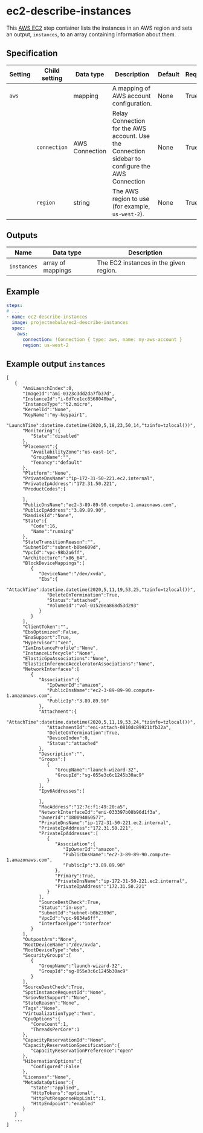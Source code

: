 # ec2-describe-instances

This [AWS EC2](https://aws.amazon.com/ec2/) step container lists the instances
in an AWS region and sets an output, `instances`, to an array containing
information about them.

## Specification

| Setting | Child setting | Data type | Description | Default | Required |
|---------|---------------|-----------|-------------|---------|----------|
| `aws` || mapping | A mapping of AWS account configuration. | None | True |
|| `connection` | AWS Connection | Relay Connection for the AWS account. Use the Connection sidebar to configure the AWS Connection | None | True |
|| `region` | string | The AWS region to use (for example, `us-west-2`). | None | True |

## Outputs

| Name | Data type | Description |
|------|-----------|-------------|
| `instances` | array of mappings | The EC2 instances in the given region. |

## Example

```yaml
steps:
# ...
- name: ec2-describe-instances
  image: projectnebula/ec2-describe-instances
  spec:
    aws:
      connection: !Connection { type: aws, name: my-aws-account } 
      region: us-west-2
```

## Example output `instances`
```
[
   {
      "AmiLaunchIndex":0,
      "ImageId":"ami-0323c3dd2da7fb37d",
      "InstanceId":"i-0d7ce1cc8568040ba",
      "InstanceType":"t2.micro",
      "KernelId":"None",
      "KeyName":"my-keypair1",
      "LaunchTime":datetime.datetime(2020,5,18,23,50,14,"tzinfo=tzlocal())",
      "Monitoring":{
         "State":"disabled"
      },
      "Placement":{
         "AvailabilityZone":"us-east-1c",
         "GroupName":"",
         "Tenancy":"default"
      },
      "Platform":"None",
      "PrivateDnsName":"ip-172-31-50-221.ec2.internal",
      "PrivateIpAddress":"172.31.50.221",
      "ProductCodes":[

      ],
      "PublicDnsName":"ec2-3-89-89-90.compute-1.amazonaws.com",
      "PublicIpAddress":"3.89.89.90",
      "RamdiskId":"None",
      "State":{
         "Code":16,
         "Name":"running"
      },
      "StateTransitionReason":"",
      "SubnetId":"subnet-b0be609d",
      "VpcId":"vpc-98b2a6ff",
      "Architecture":"x86_64",
      "BlockDeviceMappings":[
         {
            "DeviceName":"/dev/xvda",
            "Ebs":{
               "AttachTime":datetime.datetime(2020,5,11,19,53,25,"tzinfo=tzlocal())",
               "DeleteOnTermination":True,
               "Status":"attached",
               "VolumeId":"vol-01520ea868d53d293"
            }
         }
      ],
      "ClientToken":"",
      "EbsOptimized":False,
      "EnaSupport":True,
      "Hypervisor":"xen",
      "IamInstanceProfile":"None",
      "InstanceLifecycle":"None",
      "ElasticGpuAssociations":"None",
      "ElasticInferenceAcceleratorAssociations":"None",
      "NetworkInterfaces":[
         {
            "Association":{
               "IpOwnerId":"amazon",
               "PublicDnsName":"ec2-3-89-89-90.compute-1.amazonaws.com",
               "PublicIp":"3.89.89.90"
            },
            "Attachment":{
               "AttachTime":datetime.datetime(2020,5,11,19,53,24,"tzinfo=tzlocal())",
               "AttachmentId":"eni-attach-0810dc89921bfb32a",
               "DeleteOnTermination":True,
               "DeviceIndex":0,
               "Status":"attached"
            },
            "Description":"",
            "Groups":[
               {
                  "GroupName":"launch-wizard-32",
                  "GroupId":"sg-055e3c6c1245b30ac9"
               }
            ],
            "Ipv6Addresses":[

            ],
            "MacAddress":"12:7c:f1:49:20:a5",
            "NetworkInterfaceId":"eni-033397b08b96d1f3a",
            "OwnerId":"180094860577",
            "PrivateDnsName":"ip-172-31-50-221.ec2.internal",
            "PrivateIpAddress":"172.31.50.221",
            "PrivateIpAddresses":[
               {
                  "Association":{
                     "IpOwnerId":"amazon",
                     "PublicDnsName":"ec2-3-89-89-90.compute-1.amazonaws.com",
                     "PublicIp":"3.89.89.90"
                  },
                  "Primary":True,
                  "PrivateDnsName":"ip-172-31-50-221.ec2.internal",
                  "PrivateIpAddress":"172.31.50.221"
               }
            ],
            "SourceDestCheck":True,
            "Status":"in-use",
            "SubnetId":"subnet-b0b2309d",
            "VpcId":"vpc-9834a6ff",
            "InterfaceType":"interface"
         }
      ],
      "OutpostArn":"None",
      "RootDeviceName":"/dev/xvda",
      "RootDeviceType":"ebs",
      "SecurityGroups":[
         {
            "GroupName":"launch-wizard-32",
            "GroupId":"sg-055e3c6c1245b30ac9"
         }
      ],
      "SourceDestCheck":True,
      "SpotInstanceRequestId":"None",
      "SriovNetSupport":"None",
      "StateReason":"None",
      "Tags":"None",
      "VirtualizationType":"hvm",
      "CpuOptions":{
         "CoreCount":1,
         "ThreadsPerCore":1
      },
      "CapacityReservationId":"None",
      "CapacityReservationSpecification":{
         "CapacityReservationPreference":"open"
      },
      "HibernationOptions":{
         "Configured":False
      },
      "Licenses":"None",
      "MetadataOptions":{
         "State":"applied",
         "HttpTokens":"optional",
         "HttpPutResponseHopLimit":1,
         "HttpEndpoint":"enabled"
      }
   }
   ...
]
```